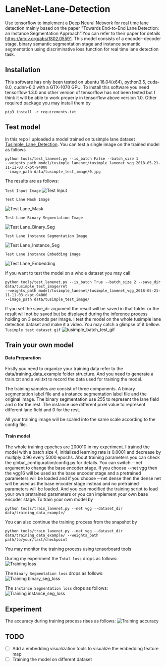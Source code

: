 # LaneNet-Lane-Detection
Use tensorflow to implement a Deep Neural Network for real time lane detection mainly based on the paper "Towards 
End-to-End Lane Detection: an Instance Segmentation Approach".You can 
refer to their paper for details https://arxiv.org/abs/1802.05591. 
This model consists of a encoder-decoder stage, binary semantic segmentation stage and instance semantic segmentation 
using discriminative loss function for real time lane detection task.

## Installation
This software has only been tested on ubuntu 16.04(x64), python3.5, cuda-8.0, cudnn-6.0 with a GTX-1070 GPU. 
To install this software you need tensorflow 1.3.0 and other version of tensorflow has not been tested but I think 
it will be able to work properly in tensorflow above version 1.0. Other required package you may install them by

```
pip3 install -r requirements.txt
```

## Test model
In this repo I uploaded a model trained on tusimple lane dataset [Tusimple_Lane_Detection](http://benchmark.tusimple.ai/#/). 
You can test a single image on the trained model as follows

```
python tools/test_lanenet.py --is_batch False --batch_size 1 
--weights_path model/tusimple_lanenet/tusimple_lanenet_vgg_2018-05-21-11-11-03.ckpt-94000 
--image_path data/tusimple_test_image/0.jpg
```
The results are as follows:

`Test Input Image`
![Test Input](https://github.com/TJCVRS/lanenet-lane-detection/blob/master/data/tusimple_test_image/0.jpg)

`Test Lane Mask Image`

![Test Lane_Mask](https://github.com/TJCVRS/lanenet-lane-detection/blob/master/data/source_image/lanenet_mask_result.png)

`Test Lane Binary Segmentation Image`

![Test Lane_Binary_Seg](https://github.com/TJCVRS/lanenet-lane-detection/blob/master/data/source_image/lanenet_binary_seg.png)

`Test Lane Instance Segmentation Image`

![Test Lane_Instance_Seg](https://github.com/TJCVRS/lanenet-lane-detection/blob/master/data/source_image/lanenet_instance_seg.png)

`Test Lane Instance Embedding Image`

![Test Lane_Embedding](https://github.com/TJCVRS/lanenet-lane-detection/blob/master/data/source_image/lanenet_embedding.png)

If you want to test the model on a whole dataset you may call
```
python tools/test_lanenet.py --is_batch True --batch_size 2 --save_dir data/tusimple_test_image/ret 
--weights_path model/tusimple_lanenet/tusimple_lanenet_vgg_2018-05-21-11-11-03.ckpt-94000 
--image_path data/tusimple_test_image/
```
If you set the save_dir argument the result will be saved in that folder or the result will not be saved but be 
displayed during the inference process holding on 3 seconds per image. I test the model on the whole tusimple lane 
detection dataset and make it a video. You may catch a glimpse of it bellow.
`Tusimple test dataset gif`
![tusimple_batch_test_gif](https://github.com/TJCVRS/lanenet-lane-detection/blob/master/data/source_image/lanenet_batch_test.gif)

## Train your own model
#### Data Preparation
Firstly you need to organize your training data refer to the data/training_data_example folder structure. And you need 
to generate a train.txt and a val.txt to record the data used for training the model. 

The training samples are consist of three components. A binary segmentation label file and a instance segmentation label
file and the original image. The binary segmentation use 255 to represent the lane field and o for the rest. The 
instance use different pixel value to represent different lane field and 0 for the rest.

All your training image will be scaled into the same scale according to the config file.

#### Train model
The whole training epoches are 200010 in my experiment. I trained the model with a batch size 4, initialized learning 
rate is 0.0001 and decrease by multiply 0.96 every 5000 epochs. About training parameters you can check the 
global_configuration/config.py for details. You can switch --net argument to change the base encoder stage. If you 
choose --net vgg then the vgg16 will be used as the base encoder stage and a pretrained parameters will be loaded and if
you choose --net dense then the dense net will be used as the base encoder stage instead and no pretrained parameters 
will be loaded. And you can modified the training script to load your own pretrained parameters or you can implement 
your own base encoder stage. To train your own model by

```
python tools/train_lanenet.py --net vgg --dataset_dir data/training_data_example/
```
You can also continue the training process from the snapshot by
```
python tools/train_lanenet.py --net vgg --dataset_dir data/training_data_example/ --weights_path path/to/your/last/checkpoint
```

You may monitor the training process using tensorboard tools

During my experiment the `Total loss` drops as follows:  
![Training loss](https://github.com/TJCVRS/lanenet-lane-detection/blob/master/data/source_image/total_loss.png)

The `Binary Segmentation loss` drops as follows:  
![Training binary_seg_loss](https://github.com/TJCVRS/lanenet-lane-detection/blob/master/data/source_image/binary_seg_loss.png)

The `Instance Segmentation loss` drops as follows:  
![Training instance_seg_loss](https://github.com/TJCVRS/lanenet-lane-detection/blob/master/data/source_image/instance_seg_loss.png)

## Experiment
The accuracy during training process rises as follows: 
![Training accuracy](https://github.com/TJCVRS/lanenet-lane-detection/blob/master/data/source_image/accuracy.png)

## TODO
- [ ] Add a embedding visualization tools to visualize the embedding feature map
- [ ] Training the model on different dataset